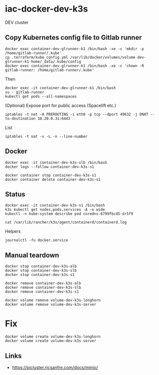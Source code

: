 # iac-docker-dev-k3s

DEV cluster

## Copy Kubernetes config file to Gitlab runner

    docker exec container-dev-glrunner-k1 /bin/bash -xe -c 'mkdir -p /home/gitlab-runner/.kube'
    cp .terraform/kube_config.yml /var/lib/docker/volumes/volume-dev-glrunner-k1-home/_data/.kube/config
    docker exec container-dev-glrunner-k1 /bin/bash -xe -c 'chown -R gitlab-runner: /home/gitlab-runner/.kube'
    
Then
    
    docker exec -it container-dev-glrunner-k1 /bin/bash
    su - gitlab-runner
    kubectl get pods --all-namespaces

(Optional) Expose port for public access (Spacelift etc.)

    iptables -t nat -A PREROUTING -i eth0 -p tcp --dport 49632 -j DNAT --to-destination 10.20.0.31:6443

List

    iptables -t nat -v -L -n --line-number

## Docker

    docker exec -it container-dev-k3s-slb /bin/bash    
    docker logs --follow container-dev-k3s-s1
    
    docker container stop container-dev-k3s-s1
    docker container delete container-dev-k3s-s1

## Status

    docker exec -it container-dev-k3s-s1 /bin/bash
    k3s kubectl get nodes,pods,services -A -o wide
    kubectl -n kube-system describe pod coredns-6799fbcd5-dr5f9

    cat /var/lib/rancher/k3s/agent/containerd/containerd.log

Helpers

    journalctl -fu docker.service


## Manual teardown

    docker stop container-dev-k3s-alb
    docker stop container-dev-k3s-slb
    docker stop container-dev-k3s-s1

    docker remove container-dev-k3s-alb
    docker remove container-dev-k3s-slb
    docker remove container-dev-k3s-s1

    docker volume remove volume-dev-k3s-longhorn
    docker volume remove volume-dev-k3s-server

# Fix   

    docker volume create volume-dev-k3s-longhorn
    docker volume create volume-dev-k3s-server

## Links

- https://picluster.ricsanfre.com/docs/minio/
